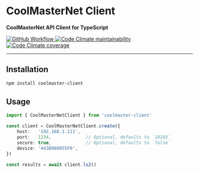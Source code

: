 # CoolMasterNet Client

**CoolMasterNet API Client for TypeScript**

<a href="https://github.com/bdsoha/coolmaster-client/actions/workflows/test.yml">
    <img alt="GitHub Workflow" src="https://img.shields.io/github/actions/workflow/status/bdsoha/coolmaster-client/test.yml?branch=develop&logo=github&style=for-the-badge">
</a>

<a href="https://codeclimate.com/github/bdsoha/coolmaster-client">
    <img alt="Code Climate maintainability" src="https://img.shields.io/codeclimate/maintainability/bdsoha/coolmaster-client?logo=codeclimate&style=for-the-badge">
</a>

<a href="https://codeclimate.com/github/bdsoha/coolmaster-client">
    <img alt="Code Climate coverage" src="https://img.shields.io/codeclimate/coverage/bdsoha/coolmaster-client?logo=codeclimate&style=for-the-badge">
</a>

---

## Installation

```bash
npm install coolmaster-client
```

## Usage

```ts
import { CoolMasterNetClient } from 'coolmaster-client'

const client = CoolMasterNetClient.create({
    host:   '192.168.1.111',
    port:   1234,             // Optional, defaults to `10103`
    secure: true,             // Optional, defaults to `false`
    device: '443B960055F0',
})

const results = await client.ls2()
```
